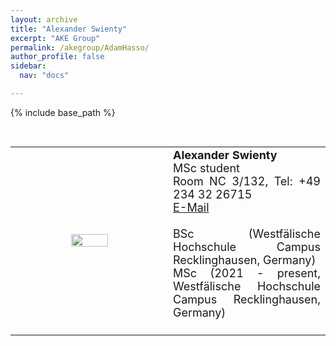 ```yaml
---
layout: archive
title: "Alexander Swienty"
excerpt: "AKE Group"
permalink: /akegroup/AdamHasso/
author_profile: false
sidebar:
  nav: "docs"

---
```


{% include base_path %}

<font size="2"><br/></font>
<table> <style>table, th, td {border: transparent;}</style> <tr>
<td style="width:50%;" align="center" valign="middle"><img src="https://AKEckhardt.github.io/images/AlexanderSwienty.jpg" width="50%" height="auto%" align="middle"></td>
<td style="width:50%;" align="justify" valign="middle">
<font size="4">
<b>Alexander Swienty</b><br/>
MSc student<br/>
Room NC 3/132, Tel: +49 234 32 26715<br/>
<a href="mailto:Alexander.Swienty@ruhr-uni-bochum.de">E-Mail</a><br/>
<br/>
BSc (Westfälische Hochschule Campus Recklinghausen, Germany)<br/>
MSc (2021 - present, Westfälische Hochschule Campus Recklinghausen, Germany)<br/>
<br/>
</font>
</td>
</tr></table>













